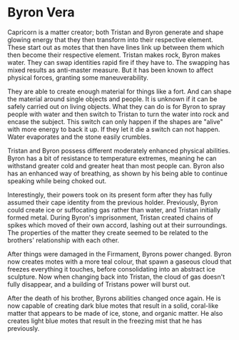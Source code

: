 # Byron Vera
Capricorn is a matter creator; both Tristan and Byron generate and shape glowing energy that they then transform into their respective element. These start out as motes that then have lines link up between them which then become their respective element. Tristan makes rock, Byron makes water. They can swap identities rapid fire if they have to. The swapping has mixed results as anti-master measure. But it has been known to affect physical forces, granting some maneuverability.

They are able to create enough material for things like a fort. And can shape the material around single objects and people. It is unknown if it can be safely carried out on living objects. What they can do is for Byron to spray people with water and then switch to Tristan to turn the water into rock and encase the subject. This switch can only happen if the shapes are "alive" with more energy to back it up. If they let it die a switch can not happen. Water evaporates and the stone easily crumbles.

Tristan and Byron possess different moderately enhanced physical abilities. Byron has a bit of resistance to temperature extremes, meaning he can withstand greater cold and greater heat than most people can. Byron also has an enhanced way of breathing, as shown by his being able to continue speaking while being choked out.

Interestingly, their powers took on its present form after they has fully assumed their cape identity from the previous holder. Previously, Byron could create ice or suffocating gas rather than water, and Tristan initially formed metal. During Byron's imprisonment, Tristan created chains of spikes which moved of their own accord, lashing out at their surroundings. The properties of the matter they create seemed to be related to the brothers' relationship with each other.

After things were damaged in the Firmament, Byrons power changed. Byron now creates motes with a more teal colour, that spawn a gaseous cloud that freezes everything it touches, before consolidating into an abstract ice sculpture. Now when changing back into Tristan, the cloud of gas doesn't fully disappear, and a building of Tristans power will burst out.

After the death of his brother, Byrons abilities changed once again. He is now capable of creating dark blue motes that result in a solid, coral-like matter that appears to be made of ice, stone, and organic matter. He also creates light blue motes that result in the freezing mist that he has previously.
